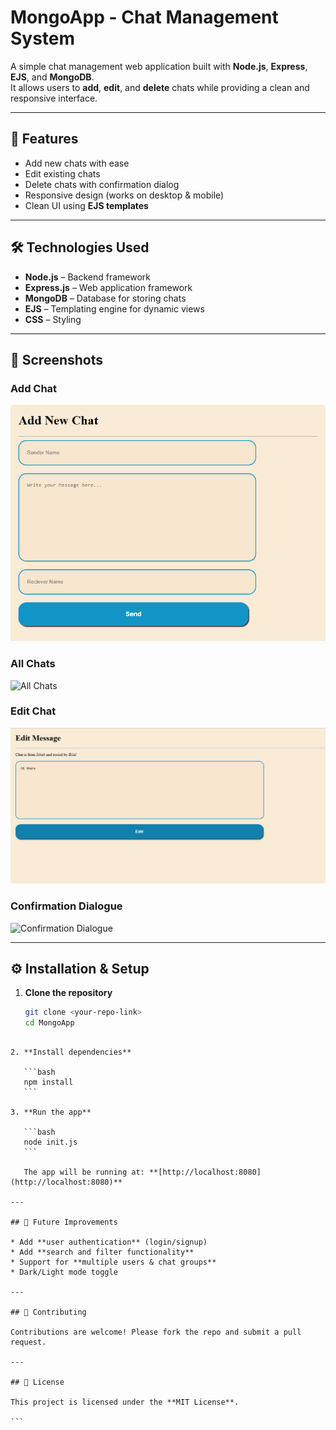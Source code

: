 # MongoApp - Chat Management System

A simple chat management web application built with **Node.js**, **Express**, **EJS**, and **MongoDB**.  
It allows users to **add**, **edit**, and **delete** chats while providing a clean and responsive interface.  

---

## 🚀 Features
- Add new chats with ease  
- Edit existing chats  
- Delete chats with confirmation dialog  
- Responsive design (works on desktop & mobile)  
- Clean UI using **EJS templates**  

---

## 🛠️ Technologies Used
- **Node.js** – Backend framework  
- **Express.js** – Web application framework  
- **MongoDB** – Database for storing chats  
- **EJS** – Templating engine for dynamic views  
- **CSS** – Styling  

---

## 📸 Screenshots

### Add Chat
![Add Chat](./screenshots/addChat.png)

### All Chats
![All Chats](./screenshots/allChat.png)

### Edit Chat
![Edit Chat](./screenshots/editChat.png)

### Confirmation Dialogue
![Confirmation Dialogue](./screenshots/conformDialogue.png)

---

## ⚙️ Installation & Setup

1. **Clone the repository**
   ```bash
   git clone <your-repo-link>
   cd MongoApp
````

2. **Install dependencies**

   ```bash
   npm install
   ```

3. **Run the app**

   ```bash
   node init.js
   ```

   The app will be running at: **[http://localhost:8080](http://localhost:8080)**

---

## 🔮 Future Improvements

* Add **user authentication** (login/signup)
* Add **search and filter functionality**
* Support for **multiple users & chat groups**
* Dark/Light mode toggle

---

## 🤝 Contributing

Contributions are welcome! Please fork the repo and submit a pull request.

---

## 📄 License

This project is licensed under the **MIT License**.

```